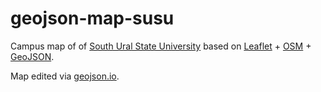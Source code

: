 # geojson-map-susu
Campus map of of [South Ural State University](http://susu.ru) based on [Leaflet](http://leafletjs.com) + [OSM](http://osm.org) + [GeoJSON](http://geojson.org).

Map edited via [geojson.io](http://geojson.io/).
